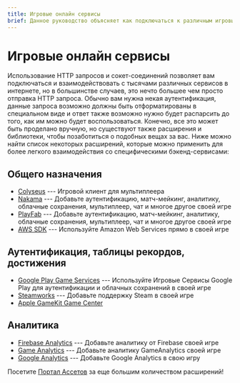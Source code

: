 ```yaml
---
title: Игровые онлайн сервисы
brief: Данное руководство объясняет как подключаться к различным игровым и бэкенд-сервисам.
---
```

# Игровые онлайн сервисы

Использование HTTP запросов и сокет-соединений позволяет вам подключаться и взаимодействовать с тысячами различных сервисов в интернете, но в большинстве случаев, это нечто большее чем просто отправка HTTP запроса. Обычно вам нужна некая аутентификация, данные запроса возможно должны быть отформатированы в специальном виде и ответ также возможно нужно будет распарсить до того, как им можно будет воспользоваться. Конечно, все это может быть проделано вручную, но существуют также расширения и библиотеки, чтобы позаботиться о подобных вещах за вас. Ниже можно найти список некоторых расширений, которые можно применить для более легкого взаимодействия со специфическими бэкенд-сервисами:

## Общего назначения
* [Colyseus](https://defold.com/assets/colyseus/) --- Игровой клиент для мультиплеера
* [Nakama](https://defold.com/assets/nakama/) --- Добавьте аутентификацию, матч-мейкинг, аналитику, облачные сохранения, мультиплеер, чат и многое другое своей игре
* [PlayFab](https://defold.com/assets/playfabsdk/) --- Добавьте аутентификацию, матч-мейкинг, аналитику, облачные сохранения, мультиплеер, чат и многое другое своей игре
* [AWS SDK](https://github.com/britzl/aws-sdk-lua) --- Используйте Amazon Web Services прямо в своей игре

## Аутентификация, таблицы рекордов, достижения
* [Google Play Game Services](https://defold.com/assets/googleplaygameservices/) --- Используйте Игровые Сервисы Google Play для аутентификации и облачных сохранений в своей игре 
* [Steamworks](https://defold.com/assets/steamworks/) --- Добавьте поддержку Steam в своей игре
* [Apple GameKit Game Center](https://defold.com/assets/gamekit/)

## Аналитика
* [Firebase Analytics](https://defold.com/assets/googleanalyticsforfirebase/) --- Добавьте аналитику от Firebase своей игре
* [Game Analytics](https://gameanalytics.com/docs/item/defold-sdk) --- Добавьте аналитику GameAnalytics своей игре
* [Google Analytics](https://defold.com/assets/gameanalytics/) --- Добавьте Google Analytics в свою игру

Посетите [Портал Ассетов](https://www.defold.com/assets/) за еще большим количеством расширений!
